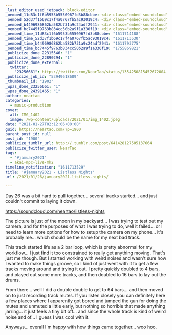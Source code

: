 ```yaml
---
_last_editor_used_jetpack: block-editor
_oembed_11d83c1f6b5953b5550967fd3b88cbbe: <div class="embed-soundcloud"><iframe title="Listless Nights by NearTao" width="500" height="400" scrolling="no" frameborder="no" src="https://w.soundcloud.com/player/?visual=true&url=https%3A%2F%2Fapi.soundcloud.com%2Ftracks%2F973514461&show_artwork=true&maxwidth=500&maxheight=750&dnt=1"></iframe></div>
_oembed_52d37f1b69c17f4a0767fb5ac93019c4: <div class="embed-soundcloud"><iframe title="Listless Nights by NearTao" width="584" height="400" scrolling="no" frameborder="no" src="https://w.soundcloud.com/player/?visual=true&url=https%3A%2F%2Fapi.soundcloud.com%2Ftracks%2F973514461&show_artwork=true&maxwidth=584&maxheight=876&dnt=1"></iframe></div>
_oembed_b4496986862ba582b731a9c24adf2941: <div class="embed-soundcloud"><iframe title="Broken Garage by NearTao" width="500" height="400" scrolling="no" frameborder="no" src="https://w.soundcloud.com/player/?visual=true&url=https%3A%2F%2Fapi.soundcloud.com%2Ftracks%2F974103742&show_artwork=true&maxwidth=500&maxheight=750&dnt=1"></iframe></div>
_oembed_bc7445f9763b834cc50b2a9f1a330f19: <div class="embed-soundcloud"><iframe title="Listless Nights by NearTao" width="750" height="400" scrolling="no" frameborder="no" src="https://w.soundcloud.com/player/?visual=true&url=https%3A%2F%2Fapi.soundcloud.com%2Ftracks%2F973514461&show_artwork=true&maxheight=1000&maxwidth=750"></iframe></div>
_oembed_time_11d83c1f6b5953b5550967fd3b88cbbe: "1611714188"
_oembed_time_52d37f1b69c17f4a0767fb5ac93019c4: "1611713530"
_oembed_time_b4496986862ba582b731a9c24adf2941: "1611793775"
_oembed_time_bc7445f9763b834cc50b2a9f1a330f19: "1755869821"
_publicize_done_22315546: "1"
_publicize_done_22890294: "1"
_publicize_done_external:
  twitter:
    "23256661": https://twitter.com/NearTao/status/1354250815452672004
_publicize_job_id: "53949618609"
_thumbnail_id: "1902"
_wpas_done_23256661: "1"
_wpas_done_24391465: "1"
author: neartao
categories:
  - music-production
cover:
  alt: IMG_1402
  image: /wp-content/uploads/2021/01/img_1402.jpeg
date: "2021-01-27T02:12:06+00:00"
guid: https://neartao.com/?p=1900
parent_post_id: null
post_id: "1900"
publicize_tumblr_url: http://.tumblr.com/post/641428127505137664
publicize_twitter_user: NearTao
tags:
  - '#jamuary2021'
  - akai-mpc-live-mk2
timeline_notification: "1611713529"
title: '#jamuary2021 - Listless Nights'
url: /2021/01/26/jamuary2021-listless-nights/

---
```

Day 26 was a bit hard to pull together... several tracks started... and just couldn't commit to laying it down.

https://soundcloud.com/neartao/listless-nights

The picture is just of the moon in my backyard... I was trying to test out my camera, and for the purposes of what I was trying to do, well it failed... or I need to learn more options for how to setup the camera on my phone... it's probably me... which should be the name for my next bad track.

This track started life as a 2 bar loop, which is pretty abnormal for my workflow... I just find it too constrained to really get anything moving. That's just me though. But I started working with weird noises and wasn't sure how I wanted to make things groove, so I kind of just went with it to get a few tracks moving around and trying it out. I pretty quickly doubled to 4 bars, and played out some more tracks, and then doubled to 16 bars to lay out the drums.

From there... well I did a double double to get to 64 bars... and then moved on to just recording track mutes. If you listen closely you can definitely here a few places where I apparently got bored and jumped the gun for doing the mutes and unmuted a little early, but nothing so horrible that made anything jarring... it just feels a tiny bit off... and since the whole track is kind of weird noise and of... I guess I was cool with it.

Anyways... overall I'm happy with how things came together... woo hoo.
